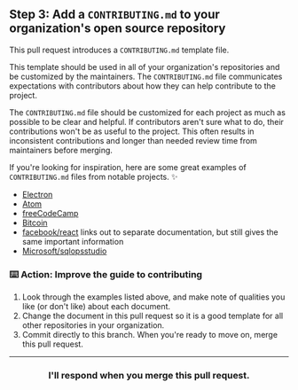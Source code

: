 ## Step 3: Add a `CONTRIBUTING.md` to your organization's open source repository

This pull request introduces a `CONTRIBUTING.md` template file.

This template should be used in all of your organization's repositories and be customized by the maintainers. The `CONTRIBUTING.md` file communicates expectations with contributors about how they can help contribute to the project.

The `CONTRIBUTING.md` file should be customized for each project as much as possible to be clear and helpful. If contributors aren't sure what to do, their contributions won't be as useful to the project. This often results in inconsistent contributions and longer than needed review time from maintainers before merging.  

If you're looking for inspiration, here are some great examples of `CONTRIBUTING.md` files from notable projects. :sparkles:
- [Electron](https://github.com/electron/electron/blob/master/CONTRIBUTING.md)
- [Atom](https://github.com/atom/atom/blob/master/CONTRIBUTING.md)
- [freeCodeCamp](https://github.com/freeCodeCamp/freeCodeCamp/blob/master/CONTRIBUTING.md)
- [Bitcoin](https://github.com/bitcoin/bitcoin/blob/master/CONTRIBUTING.md)
- [facebook/react](https://github.com/facebook/react/blob/master/CONTRIBUTING.md) links out to separate documentation, but still gives the same important information
- [Microsoft/sqlopsstudio](https://github.com/Microsoft/sqlopsstudio/blob/master/CONTRIBUTING.md)

### :keyboard: Action: Improve the guide to contributing

1. Look through the examples listed above, and make note of qualities you like (or don't like) about each document.
2. Change the document in this pull request so it is a good template for all other repositories in your organization.
3. Commit directly to this branch. When you're ready to move on, merge this pull request.

<hr>
<h3 align="center">I'll respond when you merge this pull request.</h3>
